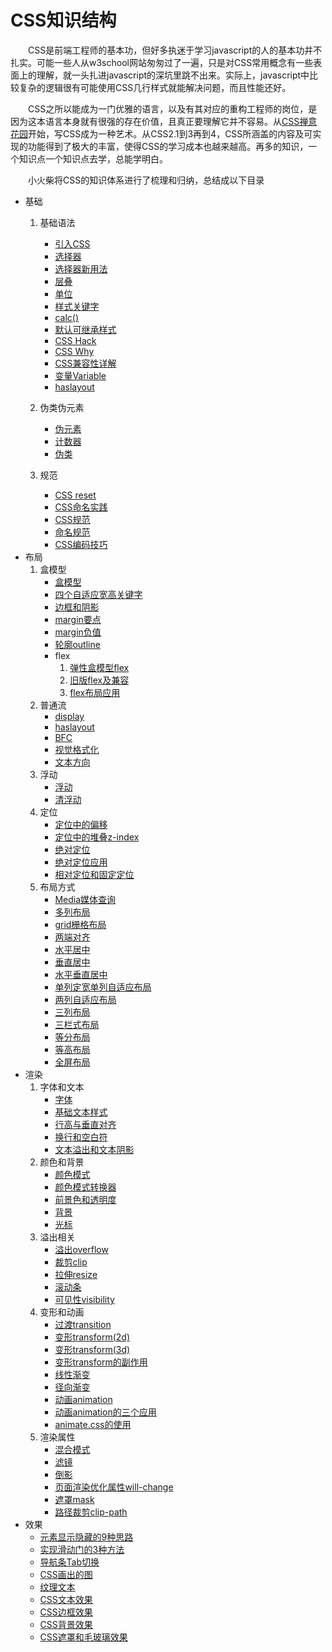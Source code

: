 # CSS知识结构

　　CSS是前端工程师的基本功，但好多执迷于学习javascript的人的基本功并不扎实。可能一些人从w3school网站匆匆过了一遍，只是对CSS常用概念有一些表面上的理解，就一头扎进javascript的深坑里跳不出来。实际上，javascript中比较复杂的逻辑很有可能使用CSS几行样式就能解决问题，而且性能还好。

　　CSS之所以能成为一门优雅的语言，以及有其对应的重构工程师的岗位，是因为这本语言本身就有很强的存在价值，且真正要理解它并不容易。从[CSS禅意花园](http://www.csszengarden.com/)开始，写CSS成为一种艺术。从CSS2.1到3再到4，CSS所涵盖的内容及可实现的功能得到了极大的丰富，使得CSS的学习成本也越来越高。再多的知识，一个知识点一个知识点去学，总能学明白。

　　小火柴将CSS的知识体系进行了梳理和归纳，总结成以下目录

  * 基础
      1. 基础语法
          * [引入CSS](grammar/grammar_intro.md)
          * [选择器](grammar/grammar_selector.md)
          * [选择器新用法](grammar/grammar_selectorNew.md)
          * [层叠](grammar/grammar_cascading.md)
          * [单位](grammar/grammar_Unit.md)
          * [样式关键字](grammar/grammar_keywords.md)
          * [calc()](grammar/grammar_calc.md)
          * [默认可继承样式](grammar/grammar_inherit.md)
          * [CSS Hack](grammar/grammar_hack.md)
          * [CSS Why](grammar/grammar_why.md)
          * [CSS兼容性详解](grammar/grammar_compatible.md)
          * [变量Variable](grammar/grammar_variable.md)
          * [haslayout](grammar/grammar_haslayout.md)

      2. 伪类伪元素
          * [伪元素](grammar/grammar_PseudoEle.md)
          * [计数器](grammar/grammar_counter.md)
          * [伪类](grammar/grammar_PseudoClass.md)
      3. 规范
          * [CSS reset](grammar/grammar_reset.md)
          * [CSS命名实践](grammar/grammar_CSSNamed.md)
          * [CSS规范](grammar/grammar_specification.md)
          * [命名规范](grammar/grammar_namingConvention.md)
          * [CSS编码技巧](grammar/grammar_codingTech.md)
  * 布局
      1. 盒模型
          * [盒模型](layout/box/box.md)
          * [四个自适应宽高关键字](layout/box/WHkeywords.md)
          * [边框和阴影](layout/box/borderAndShadow.md)
          * [margin要点](layout/box/marginKey.md)
          * [margin负值](layout/box/marginNeg.md)
          * [轮廓outline](layout/box/outline.md)
          * flex
              1. [弹性盒模型flex](layout/box/flex.md)
              2. [旧版flex及兼容](layout/box/flexCompatible.md)
              3. [flex布局应用](layout/box/flexLayout.md)
      2. 普通流
          * [display](layout/FC/display.md)
          * [haslayout](layout/FC/haslayout.md)
          * [BFC](layout/FC/BFC.md)
          * [视觉格式化](layout/FC/visualFormat.md)
          * [文本方向](layout/FC/dir.md)
      3. 浮动
          * [浮动](layout/float/float.md)
          * [清浮动](layout/float/clear.md)
      4. 定位
          * [定位中的偏移](layout/position/offset.md)
          * [定位中的堆叠z-index](layout/position/zIndex.md)
          * [绝对定位](layout/position/absolute.md)
          * [绝对定位应用](layout/position/absoluteApply.md)
          * [相对定位和固定定位](layout/position/relativeAndFixed.md)
      5. 布局方式   
          * [Media媒体查询](layout/layoutMode/media.md)
          * [多列布局](layout/layoutMode/columns.md)
          * [grid栅格布局](layout/layoutMode/grid.md)
          * [两端对齐](layout/layoutMode/justify.md)
          * [水平居中](layout/layoutMode/center.md)
          * [垂直居中](layout/layoutMode/middle.md)
          * [水平垂直居中](layout/layoutMode/centerAndMiddle.md)
          * [单列定宽单列自适应布局](layout/layoutMode/oneFixedAndOneAdaptive.md)
          * [两列自适应布局](layout/layoutMode/twoAdaptive.md)
          * [三列布局](layout/layoutMode/threeColumns.md)
          * [三栏式布局](layout/layoutMode/sepcialThreeColumns.md)
          * [等分布局](layout/layoutMode/equalPart.md)
          * [等高布局](layout/layoutMode/equalHeight.md)
          * [全屏布局](layout/layoutMode/fullScreen.md)
  * 渲染
      1. 字体和文本
          * [字体](render/text/font.md)
          * [基础文本样式](render/text/textStyle.md)
          * [行高与垂直对齐](render/text/lineHeight.md)
          * [换行和空白符](render/text/wrap.md)
          * [文本溢出和文本阴影](render/text/textOverflowAndShadow.md)
      2. 颜色和背景
          * [颜色模式](render/color/colorMode.md)
          * [颜色模式转换器](render/color/colorModer.md)
          * [前景色和透明度](render/color/colorAndOpacity.md)
          * [背景](render/color/background.md)
          * [光标](render/color/cursor.md)
      3. 溢出相关
          * [溢出overflow](render/overflow/overflow.md)
          * [裁剪clip](render/overflow/clip.md)
          * [拉伸resize](render/overflow/resize.md)
          * [滚动条](render/overflow/scrollBar.md)
          * [可见性visibility](render/overflow/visibility.md)
      4. 变形和动画
          * [过渡transition](render/animation/transition.md)
          * [变形transform(2d)](render/animation/transform2d.md)
          * [变形transform(3d)](render/animation/transform3d.md)
          * [变形transform的副作用](render/animation/sideEffectOfTransform.md)
          * [线性渐变](render/animation/linearRradient.md)
          * [径向渐变](render/animation/radialRradient.md)
          * [动画animation](render/animation/animation.md)
          * [动画animation的三个应用](render/animation/animationApply.md)
          * [animate.css的使用](render/animation/animate.md)
      5. 渲染属性    
          * [混合模式](render/renderAttr/blendMode.md)
          * [滤镜](render/renderAttr/filter.md)
          * [倒影](render/renderAttr/reflect.md)
          * [页面渲染优化属性will-change](render/renderAttr/willChange.md)
          * [遮罩mask](render/renderAttr/mask.md)
          * [路径裁剪clip-path](render/renderAttr/clipPath.md)
  * 效果
      * [元素显示隐藏的9种思路](impact/showHide.md)
      * [实现滑动门的3种方法](impact/sliding.md)
      * [导航条Tab切换](impact/tab.md)
      * [CSS画出的图](impact/picture.md)
      * [纹理文本](impact/vein.md)
      * [CSS文本效果](impact/textEffects.md)
      * [CSS边框效果](impact/borderEffects.md)
      * [CSS背景效果](impact/backgroundEffects.md)
      * [CSS遮罩和毛玻璃效果](impact/maskEffects.md)